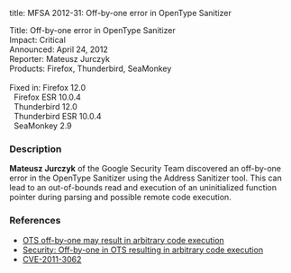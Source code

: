 title: MFSA 2012-31: Off-by-one error in OpenType Sanitizer

<p>
<span class="label">Title:</span>      Off-by-one error in OpenType
Sanitizer<br/>
<span class="label">Impact:</span>     Critical<br/>
<span class="label">Announced:</span>  April 24, 2012<br/>
<span class="label">Reporter:</span>   Mateusz Jurczyk<br/>
<span class="label">Products:</span>   Firefox, Thunderbird, SeaMonkey<br/>
<br/>
<span class="label">Fixed in:</span>   Firefox 12.0<br/>
<span class="label">&#160;</span>      Firefox ESR 10.0.4<br/>
<span class="label">&#160;</span>      Thunderbird 12.0<br/>
<span class="label">&#160;</span>      Thunderbird ESR 10.0.4<br/>
<span class="label">&#160;</span>      SeaMonkey 2.9<br/>
</p>


<h3>Description</h3>

<p><strong>Mateusz Jurczyk</strong> of the Google Security Team discovered an
off-by-one error in the OpenType Sanitizer using the Address Sanitizer tool.
This can lead to an out-of-bounds read and execution of an uninitialized
function pointer during parsing and possible remote code execution.
</p>


<h3>References</h3>

<ul>
  <li><a href="https://bugzilla.mozilla.org/show_bug.cgi?id=739925">
       OTS off-by-one may result in arbitrary code execution</a></li>
  <li><a href="https://code.google.com/p/chromium/issues/detail?id=116524">
       Security: Off-by-one in OTS resulting in arbitrary code
execution</a></li>
  <li><a href="http://cve.mitre.org/cgi-bin/cvename.cgi?name=CVE-2011-3062" class="ex-ref">CVE-2011-3062</a></li>
</ul>




